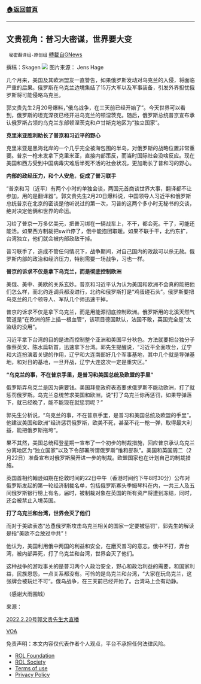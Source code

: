 ###  [:house:返回首頁](https://github.com/ourhimalayas/txt)
---


## 文贵视角：普习大密谋，世界要大变
` 秘密翻译组-原创组` [轉載自GNews](https://gnews.org/zh-hans/2049910/)

撰稿：Skagen
![](https://assets.gnews.org/wp-content/uploads/2022/02/24016715-satireons.jpg)
图片来源： Jens Hage

几个月来，美国及其欧洲盟友一直警告，如果俄罗斯发动对乌克兰的入侵，将面临严重的后果。俄罗斯在乌克兰边境集结了15万大军以及军事装备，引发外界担忧俄罗斯将可能侵略乌克兰。

郭文贵先生2月20号爆料，”俄乌战争，在三天前已经开始了”。今天世界可以看到，俄罗斯的坦克深夜已经开进乌克兰的顿涅茨克。随后，俄罗斯总统普京宣布承认俄罗斯占领的乌克兰东部顿涅茨克和卢甘斯克地区为“独立国家”。

**克里米亚胜利助长了普京和习近平的野心**

克里米亚是黑海北岸的一个几乎完全被海包围的半岛，对俄罗斯的战略位置非常重要。普京一枪未发拿下克里米亚，直接内部策反，而当时国际社会没啥反应。现在美国和西方受到中国病毒灾难后半死不活的社会状况，更加助长了普和习的野心。

**内部的政经压力，和个人安危**，**促成了普习联手**

“普京和习（近平）有两个小时的单独会谈，两国元首商谈世界大事，翻译都不让参加，用的是翻译器”。郭文贵先生2月20日爆料说，中国领导人习近平和俄罗斯总统普京在北京的密谈是他听说过的第一次，习普的这两个多小时无秘书的交谈，绝对决定他俩和世界的命运。

习给了普京一万多亿美元，把普习绑在一辆战车上，不干，都会死。干了，可能还能活。如果西方制裁把swift停了，俄中能抱团取暖。如果不联手干，北约东扩，台湾独立，他们就会被内部政敌干掉。

普习联手了，造成不管任何情况下，战争期间，对自己国内的政敌可以杀无赦。俄罗斯内部的政治和经济压力，特别需要一场战争，习也一样。

**普京的诉求不仅是拿下乌克兰，而是彻底控制欧洲**

美俄、美中、美欧的关系玄妙。普京和习近平认为认为美国和欧洲不会真的能把他们怎么样，而北约连调兵都没进行，北约和俄罗斯打是“鸡蛋碰石头”。俄罗斯要把乌克兰的几个领导人、军队几个师迅速干掉。

普京的诉求不仅是拿下乌克兰，而是用能源彻底控制欧洲。俄罗斯用的北溪天然气管道是”在欧洲的肝上插一根血管“，该项目德国默认，法国不敢，英国完全是”太监级的没用“。

习近平拿下台湾的目的是进而控制整个亚洲和美国平分秋色。方法就要把台独分子像蔡英文、陈水扁斩首，迅速拿下台湾。郭先生提醒说，“习近平全面攻台，辽宁和大连扮演着关键的作用，辽宁和大连南部好几个军事基地，其中几个就是导弹基地，和对日的基地，一旦开战，辽宁大连这次一定是重灾区。”

**“乌克兰的事，不在普京手里，是普习和美国总统及欧盟的手里”**

俄罗斯弄乌克兰是因为需要钱。美国拜登政府表态要求俄罗斯不能动欧洲，打了就惩罚俄罗斯。乌克兰总统苦求美国和欧洲，说“打了乌克兰你再惩罚，如果导弹落下，就已经晚了，能不能现在就惩罚呢？”

郭先生分析说，“乌克兰的事，不在普京手里，是普习和美国总统及欧盟的手里”。他建议美国和欧洲“经济惩罚俄罗斯，欧美不死，甚至不花一枪一弹，取得最大利益，能把俄罗斯拖垮”。

果不其然，美国总统拜登星期一宣布了一个初步的制裁措施，回应普京承认乌克兰分离地区为“独立国家”以及下令部署所谓俄罗斯“维和部队”。美国和英国周二（2月22日）准备宣布对俄罗斯展开进一步的制裁。欧盟国家也在计划自己的制裁措施。

英国首相约翰逊如期在伦敦时间的22日中午（香港时间约下午8时30分）公布对俄罗斯发起的第一轮经济制裁名单，包括俄罗斯寡头季姆琴科在内，一共三人及五间俄罗斯银行榜上有名，届时，被制裁对象在英国的所有资产将遭到冻结，同时，还会被禁止入境英国。

**打了乌克兰和台湾，世界会灭了他们**

而对于美欧表态“怂恿俄罗斯攻击乌克兰相关的国家一定要被惩罚”，郭先生的解读是指“美欧不会放过中共”！

他认为，美国利用俄中两国的利益和安全，在磨灭普习的意志。俄中不打，弄台湾，被内部弄死，打了乌克兰和台湾，世界会灭了他们。

这种战争的游戏事关的是普习两个人政治安全，野心和政治利益的需要，和国家利益，民族恩怨，一点关系都没有。可怜的是乌克兰和台湾，“大家在玩乌克兰，这张牌会被玩烂不可“。俄乌战争，在三天前已经开始了。台湾马上会有动静。

（感谢大雨围城）

来源：

[2022.2.20号郭文贵先生大直播](https://gtv.org/video/id=6212ed4008ba8a07b1a09cfe)

[VOA](https://www.voachinese.com/a/us-european-allies-ready-additional-sanctions-after-putin-recognizes-breakaway-ukraine-regions-20220222/6453863.html)

 

免责声明：本文内容仅代表作者个人观点，平台不承担任何法律风险。

- [ROL Foundation](https://rolfoundation.org/)
- [ROL Society](https://rolsociety.org/)
- [Terms of use](https://gnews.org/terms-of-use-3/)
- [Privacy Policy](https://gnews.org/privacy-policy/)
